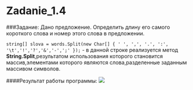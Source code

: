 Zadanie_1.4
===========
###Задание:
Дано предложение. Определить длину его самого короткого слова и номер этого слова в предложении.

`string[] slova = words.Split(new Char[] { ' ', ',', '.', ':', '\t','!','?','&','-',';' });`  -  в данной строке реализуется метод **String.Split**,результатом использования которого становится массив,элементами которого являются слова,разделенные заданным массивом символов.

####Результат работы программы:
<a target="_blank" href="http://fastpic.ru"><img src="http://i61.fastpic.ru/big/2014/0704/3a/519f17c4fede20e33c49b6dc6601fa3a.jpg" border="0"></a>
